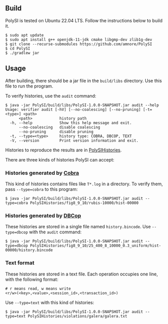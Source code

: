 ## Build

PolySI is tested on Ubuntu 22.04 LTS. Follow the instructions below to build it.

```
$ sudo apt update
$ sudo apt install g++ openjdk-11-jdk cmake libgmp-dev zlib1g-dev
$ git clone --recurse-submodules https://github.com/amnore/PolySI
$ cd PolySI
$ ./gradlew jar
```

## Usage

After building, there should be a jar file in the `build/libs` directory. Use
this file to run the program.

To verify histories, use the `audit` command:

```
$ java -jar PolySI/build/libs/PolySI-1.0.0-SNAPSHOT.jar audit --help
Usage: verifier audit [-hV] [--no-coalescing] [--no-pruning] [-t=<type>] <path>
      <path>            history path
  -h, --help            Show this help message and exit.
      --no-coalescing   disable coalescing
      --no-pruning      disable pruning
  -t, --type=<type>     history type: COBRA, DBCOP, TEXT
  -V, --version         Print version information and exit.
```

Histories to reproduce the results are in
[PolySIHistories](https://github.com/amnore/PolySIHistories.git).

There are three kinds of histories PolySI can accept:

### Histories generated by [Cobra](https://github.com/DBCobra/CobraBench)

This kind of histories contains files like `T*.log` in a directory. To verify
them, pass `--type=cobra` to this program:

```
$ java -jar PolySI/build/libs/PolySI-1.0.0-SNAPSHOT.jar audit --type=cobra PolySIHistories/fig8_9_10/rubis-10000/hist-00000
```

### Histories generated by [DBCop](https://github.com/amnore/dbcop)

These histories are stored in a single file named `history.bincode`. Use
`--type=dbcop` with the `audit` command:

```
$ java -jar PolySI/build/libs/PolySI-1.0.0-SNAPSHOT.jar audit --type=dbcop PolySIHistories/fig8_9_10/25_400_8_10000_0.3_uniform/hist-00000/history.bincode
```

### Text format

These histories are stored in a text file. Each operation occupies one line,
with the following format:

```
# r means read, w means write
<r/w>(<key>,<value>,<session_id>,<transaction_id>)
```

Use `--type=text` with this kind of histories:

```
$ java -jar PolySI/build/libs/PolySI-1.0.0-SNAPSHOT.jar audit --type=text PolySIHistories/violations/galera/galera.txt
```

